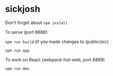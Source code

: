 # sickjosh

Don't forget about ```npm install```

To serve (port 8888):

```npm run build``` (if you made changes to /public/src)

```npm run app```


To work on React (webpack-hot-web, port 8889) 

```npm run dev``` 
